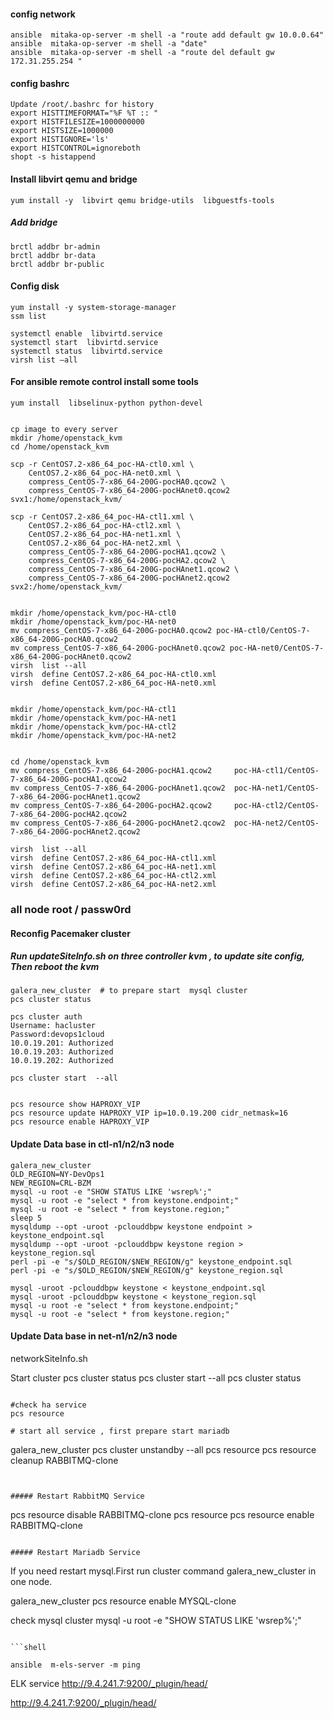 
#### config network
``` shell
ansible  mitaka-op-server -m shell -a "route add default gw 10.0.0.64"
ansible  mitaka-op-server -m shell -a "date"
ansible  mitaka-op-server -m shell -a "route del default gw 172.31.255.254 "
```




#### config bashrc
``` shell
Update /root/.bashrc for history
export HISTTIMEFORMAT="%F %T :: "
export HISTFILESIZE=1000000000
export HISTSIZE=1000000
export HISTIGNORE='ls'
export HISTCONTROL=ignoreboth
shopt -s histappend
```

#### Install libvirt qemu and bridge

```
yum install -y  libvirt qemu bridge-utils  libguestfs-tools 
```
##### Add bridge
```
brctl addbr br-admin
brctl addbr br-data
brctl addbr br-public
```

#### Config disk
```
yum install -y system-storage-manager
ssm list
```

```
systemctl enable  libvirtd.service
systemctl start  libvirtd.service
systemctl status  libvirtd.service
virsh list –all
```

#### For ansible remote control install some tools
```
yum install  libselinux-python python-devel
```

```

cp image to every server
mkdir /home/openstack_kvm
cd /home/openstack_kvm

scp -r CentOS7.2-x86_64_poc-HA-ctl0.xml \
	CentOS7.2-x86_64_poc-HA-net0.xml \
	compress_CentOS-7-x86_64-200G-pocHA0.qcow2 \
	compress_CentOS-7-x86_64-200G-pocHAnet0.qcow2 svx1:/home/openstack_kvm/

scp -r CentOS7.2-x86_64_poc-HA-ctl1.xml \
	CentOS7.2-x86_64_poc-HA-ctl2.xml \
	CentOS7.2-x86_64_poc-HA-net1.xml \
	CentOS7.2-x86_64_poc-HA-net2.xml \
	compress_CentOS-7-x86_64-200G-pocHA1.qcow2 \
	compress_CentOS-7-x86_64-200G-pocHA2.qcow2 \
	compress_CentOS-7-x86_64-200G-pocHAnet1.qcow2 \
	compress_CentOS-7-x86_64-200G-pocHAnet2.qcow2 svx2:/home/openstack_kvm/


mkdir /home/openstack_kvm/poc-HA-ctl0
mkdir /home/openstack_kvm/poc-HA-net0
mv compress_CentOS-7-x86_64-200G-pocHA0.qcow2 poc-HA-ctl0/CentOS-7-x86_64-200G-pocHA0.qcow2
mv compress_CentOS-7-x86_64-200G-pocHAnet0.qcow2 poc-HA-net0/CentOS-7-x86_64-200G-pocHAnet0.qcow2
virsh  list --all
virsh  define CentOS7.2-x86_64_poc-HA-ctl0.xml
virsh  define CentOS7.2-x86_64_poc-HA-net0.xml


mkdir /home/openstack_kvm/poc-HA-ctl1
mkdir /home/openstack_kvm/poc-HA-net1
mkdir /home/openstack_kvm/poc-HA-ctl2
mkdir /home/openstack_kvm/poc-HA-net2


cd /home/openstack_kvm
mv compress_CentOS-7-x86_64-200G-pocHA1.qcow2     poc-HA-ctl1/CentOS-7-x86_64-200G-pocHA1.qcow2
mv compress_CentOS-7-x86_64-200G-pocHAnet1.qcow2  poc-HA-net1/CentOS-7-x86_64-200G-pocHAnet1.qcow2
mv compress_CentOS-7-x86_64-200G-pocHA2.qcow2     poc-HA-ctl2/CentOS-7-x86_64-200G-pocHA2.qcow2
mv compress_CentOS-7-x86_64-200G-pocHAnet2.qcow2  poc-HA-net2/CentOS-7-x86_64-200G-pocHAnet2.qcow2

virsh  list --all
virsh  define CentOS7.2-x86_64_poc-HA-ctl1.xml
virsh  define CentOS7.2-x86_64_poc-HA-net1.xml
virsh  define CentOS7.2-x86_64_poc-HA-ctl2.xml
virsh  define CentOS7.2-x86_64_poc-HA-net2.xml
```

### all node root / passw0rd

#### Reconfig Pacemaker cluster
##### Run updateSiteInfo.sh on three controller kvm  , to update site config, Then reboot the  kvm

```
galera_new_cluster  # to prepare start  mysql cluster 
pcs cluster status

pcs cluster auth
Username: hacluster
Password:devops1cloud
10.0.19.201: Authorized
10.0.19.203: Authorized
10.0.19.202: Authorized

pcs cluster start  --all


pcs resource show HAPROXY_VIP
pcs resource update HAPROXY_VIP ip=10.0.19.200 cidr_netmask=16
pcs resource enable HAPROXY_VIP

```

#### Update Data base in ctl-n1/n2/n3 node

```
galera_new_cluster
OLD_REGION=NY-DevOps1
NEW_REGION=CRL-BZM
mysql -u root -e "SHOW STATUS LIKE 'wsrep%';"
mysql -u root -e "select * from keystone.endpoint;"
mysql -u root -e "select * from keystone.region;"
sleep 5
mysqldump --opt -uroot -pclouddbpw keystone endpoint > keystone_endpoint.sql
mysqldump --opt -uroot -pclouddbpw keystone region > keystone_region.sql
perl -pi -e "s/$OLD_REGION/$NEW_REGION/g" keystone_endpoint.sql
perl -pi -e "s/$OLD_REGION/$NEW_REGION/g" keystone_region.sql

mysql -uroot -pclouddbpw keystone < keystone_endpoint.sql
mysql -uroot -pclouddbpw keystone < keystone_region.sql
mysql -u root -e "select * from keystone.endpoint;"
mysql -u root -e "select * from keystone.region;"

```




#### Update Data base in net-n1/n2/n3 node

networkSiteInfo.sh

Start cluster 
pcs cluster status
pcs cluster start --all
pcs cluster status
```

#check ha service
pcs resource

# start all service , first prepare start mariadb
```
galera_new_cluster
pcs cluster  unstandby --all
pcs resource
pcs resource cleanup RABBITMQ-clone

```


##### Restart RabbitMQ Service
```
pcs resource disable RABBITMQ-clone
pcs resource
pcs resource enable RABBITMQ-clone
```

##### Restart Mariadb Service
```
If you need restart mysql.First run cluster command galera_new_cluster in one node.

galera_new_cluster
pcs resource enable MYSQL-clone

check mysql cluster
mysql -u root -e "SHOW STATUS LIKE 'wsrep%';"
```

```shell

ansible  m-els-server -m ping
```

ELK service
http://9.4.241.7:9200/_plugin/head/

http://9.4.241.7:9200/_plugin/head/
